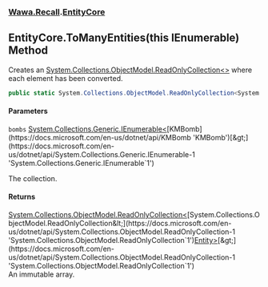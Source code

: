 ### [Wawa.Recall](Wawa.Recall.md 'Wawa.Recall').[EntityCore](EntityCore.md 'Wawa.Recall.EntityCore')

## EntityCore.ToManyEntities(this IEnumerable<KMBomb>) Method

Creates an [System.Collections.ObjectModel.ReadOnlyCollection&lt;&gt;](https://docs.microsoft.com/en-us/dotnet/api/System.Collections.ObjectModel.ReadOnlyCollection-1 'System.Collections.ObjectModel.ReadOnlyCollection`1') where each element has been converted.

```csharp
public static System.Collections.ObjectModel.ReadOnlyCollection<System.Collections.ObjectModel.ReadOnlyCollection<Wawa.Recall.Entity>> ToManyEntities(this System.Collections.Generic.IEnumerable<KMBomb> bombs);
```
#### Parameters

<a name='Wawa.Recall.EntityCore.ToManyEntities(thisSystem.Collections.Generic.IEnumerable_KMBomb_).bombs'></a>

`bombs` [System.Collections.Generic.IEnumerable&lt;](https://docs.microsoft.com/en-us/dotnet/api/System.Collections.Generic.IEnumerable-1 'System.Collections.Generic.IEnumerable`1')[KMBomb](https://docs.microsoft.com/en-us/dotnet/api/KMBomb 'KMBomb')[&gt;](https://docs.microsoft.com/en-us/dotnet/api/System.Collections.Generic.IEnumerable-1 'System.Collections.Generic.IEnumerable`1')

The collection.

#### Returns
[System.Collections.ObjectModel.ReadOnlyCollection&lt;](https://docs.microsoft.com/en-us/dotnet/api/System.Collections.ObjectModel.ReadOnlyCollection-1 'System.Collections.ObjectModel.ReadOnlyCollection`1')[System.Collections.ObjectModel.ReadOnlyCollection&lt;](https://docs.microsoft.com/en-us/dotnet/api/System.Collections.ObjectModel.ReadOnlyCollection-1 'System.Collections.ObjectModel.ReadOnlyCollection`1')[Entity](Entity.md 'Wawa.Recall.Entity')[&gt;](https://docs.microsoft.com/en-us/dotnet/api/System.Collections.ObjectModel.ReadOnlyCollection-1 'System.Collections.ObjectModel.ReadOnlyCollection`1')[&gt;](https://docs.microsoft.com/en-us/dotnet/api/System.Collections.ObjectModel.ReadOnlyCollection-1 'System.Collections.ObjectModel.ReadOnlyCollection`1')  
An immutable array.